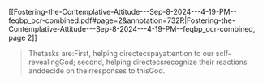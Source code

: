 [[Fostering-the-Contemplative-Attitude---Sep-8-2024---4-19-PM--feqbp_ocr-combined.pdf#page=2&annotation=732R|Fostering-the-Contemplative-Attitude---Sep-8-2024---4-19-PM--feqbp_ocr-combined, page 2]]
> Thetasks are:First, helping directecspayattention to our  sclf-revealingGod; second, helping directecsrecognize their reactions  anddecide on theirresponses to thisGod.


